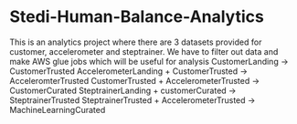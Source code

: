 # Stedi-Human-Balance-Analytics
This is an analytics project where there are 3 datasets provided for customer, accelerometer and steptrainer. We have to filter out data and make AWS glue jobs which will be useful for analysis
CustomerLanding -> CustomerTrusted
AccelerometerLanding + CustomerTrusted -> AcceleromterTrusted
CustomerTrusted + AccelerometerTrusted -> CustomerCurated
SteptrainerLanding + customerCurated -> SteptrainerTrusted
SteptrainerTrusted + AccelerometerTrusted -> MachineLearningCurated
